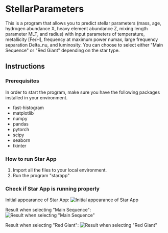 # StellarParameters
This is a program that allows you to predict stellar parameters (mass, age, hydrogen abundance X, heavy element abundance Z, mixing length parameter MLT, and radius) with input parameters of temperature, metallicity [Fe/H], frequency at maximum power numax, large frequency separation Delta_nu, and luminosity. You can choose to select either "Main Sequence" or "Red Giant" depending on the star type. 

## Instructions

### Prerequisites
In order to start the program, make sure you have the following packages installed in your environment. 
- fast-histogram
- matplotlib
- numpy
- pandas
- pytorch
- scipy
- seaborn
- tkinter

### How to run Star App
1. Import all the files to your local environment.
2. Run the program "starapp"

### Check if Star App is running properly
Initial appearance of Star App: 
![Initial appearance of Star App](https://user-images.githubusercontent.com/92571234/210068705-fae157fd-cef1-44b2-9eb3-d572ac4353a0.png)

Result when selecting "Main Sequence":
![Result when selecting "Main Sequence"](https://user-images.githubusercontent.com/92571234/210069051-6e38ee27-b2ca-43ad-8c70-9c165bf13c2b.png)

Result when selecting "Red Giant":
![Result when selecting "Red Giant"](https://user-images.githubusercontent.com/92571234/210068879-4c3600c3-f375-4302-a8f7-981cd49f3dfb.png)
